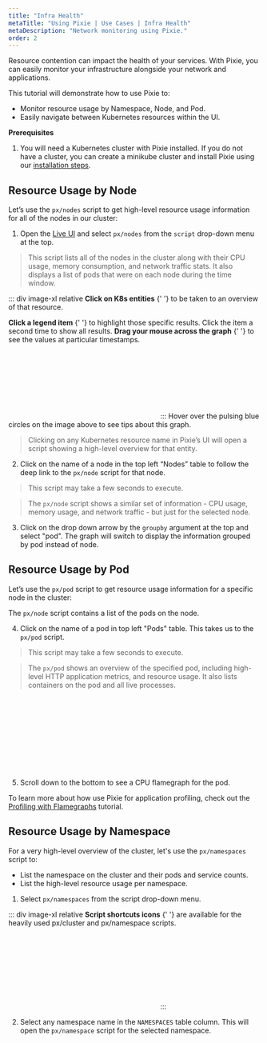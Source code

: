 ```yaml
---
title: "Infra Health"
metaTitle: "Using Pixie | Use Cases | Infra Health"
metaDescription: "Network monitoring using Pixie."
order: 2
---
```


Resource contention can impact the health of your services. With Pixie, you can easily monitor your infrastructure alongside your network and applications.

This tutorial will demonstrate how to use Pixie to:

- Monitor resource usage by Namespace, Node, and Pod.
- Easily navigate between Kubernetes resources within the UI.

**Prerequisites**

1. You will need a Kubernetes cluster with Pixie installed. If you do not have a cluster, you can create a minikube cluster and install Pixie using our [installation steps](/installing-pixie/).

## Resource Usage by Node

Let’s use the `px/nodes` script to get high-level resource usage information for all of the nodes in our cluster:

1. Open the [Live UI](http://work.withpixie.ai/) and select `px/nodes` from the `script` drop-down menu at the top.

> This script lists all of the nodes in the cluster along with their CPU usage, memory consumption, and network traffic stats. It also displays a list of pods that were on each node during the time window.

::: div image-xl relative
<PoiTooltip top={21} left={20}>
<strong>Click on K8s entities</strong>
{' '}
to be taken to an overview of that resource.
</PoiTooltip>

<PoiTooltip top={44} left={35}>
<strong>Click a legend item</strong>
{' '}
to highlight those specific results. Click the item a second time to show all results.
</PoiTooltip>

<PoiTooltip top={27} left={58}>
<strong>Drag your mouse across the graph</strong>
{' '}
to see the values at particular timestamps.
</PoiTooltip>

<svg title='' src='use-case-tutorials/nodes.png'/>
:::

<Alert variant="outlined" severity="info">
  Hover over the pulsing blue circles on the image above to see tips about this graph.
</Alert>

> Clicking on any Kubernetes resource name in Pixie’s UI will open a script showing a high-level overview for that entity.

2. Click on the name of a node in the top left “Nodes” table to follow the deep link to the `px/node` script for that node.

> This script may take a few seconds to execute.

> The `px/node` script shows a similar set of information - CPU usage, memory usage, and network traffic - but just for the selected node.

3. Click on the drop down arrow by the `groupby` argument at the top and select "pod". The graph will switch to display the information grouped by pod instead of node.

## Resource Usage by Pod

Let’s use the `px/pod` script to get resource usage information for a specific node in the cluster:

The `px/node` script contains a list of the pods on the node.

4. Click on the name of a pod in top left "Pods" table. This takes us to the `px/pod` script.

> This script may take a few seconds to execute.

> The `px/pod` shows an overview of the specified pod, including high-level HTTP application metrics, and resource usage. It also lists containers on the pod and all live processes.

<svg title='' src='use-case-tutorials/pod.png'/>

5. Scroll down to the bottom to see a CPU flamegraph for the pod.

<Alert variant="outlined" severity="info">
  To learn more about how use Pixie for application profiling, check out the <a href="https://docs.px.dev/tutorials/profiler/">Profiling with Flamegraphs</a> tutorial.
</Alert>

## Resource Usage by Namespace

For a very high-level overview of the cluster, let's use the `px/namespaces` script to:

- List the namespace on the cluster and their pods and service counts.
- List the high-level resource usage per namespace.

1. Select `px/namespaces` from the script drop-down menu.

::: div image-xl relative
<PoiTooltip top={17} left={2}>
<strong>Script shortcuts icons</strong>
{' '}
are available for the heavily used px/cluster and px/namespace scripts.
</PoiTooltip>

<svg title='' src='use-case-tutorials/namespaces.png'/>
:::

2. Select any namespace name in the `NAMESPACES` table column. This will open the `px/namespace` script for the selected namespace.
